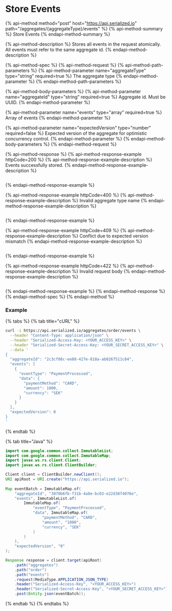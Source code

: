 # Store Events

{% api-method method="post" host="https://api.serialized.io" path="/aggregates/{aggregateType}/events" %}
{% api-method-summary %}
Store Events
{% endapi-method-summary %}

{% api-method-description %}
Stores all events in the request atomically. All events must refer to the same aggregate id.
{% endapi-method-description %}

{% api-method-spec %}
{% api-method-request %}
{% api-method-path-parameters %}
{% api-method-parameter name="aggregateType" type="string" required=true %}
The aggregate type
{% endapi-method-parameter %}
{% endapi-method-path-parameters %}

{% api-method-body-parameters %}
{% api-method-parameter name="aggregateId" type="string" required=true %}
Aggregate id. Must be UUID.
{% endapi-method-parameter %}

{% api-method-parameter name="events" type="array" required=true %}
Array of events 
{% endapi-method-parameter %}

{% api-method-parameter name="expectedVersion" type="number" required=false %}
Expected version of the aggregate for optimistic concurrency control.
{% endapi-method-parameter %}
{% endapi-method-body-parameters %}
{% endapi-method-request %}

{% api-method-response %}
{% api-method-response-example httpCode=200 %}
{% api-method-response-example-description %}
Events successfully stored.
{% endapi-method-response-example-description %}

```javascript

```
{% endapi-method-response-example %}

{% api-method-response-example httpCode=400 %}
{% api-method-response-example-description %}
Invalid aggregate type name
{% endapi-method-response-example-description %}

```text

```
{% endapi-method-response-example %}

{% api-method-response-example httpCode=409 %}
{% api-method-response-example-description %}
Conflict due to expected version mismatch
{% endapi-method-response-example-description %}

```text

```
{% endapi-method-response-example %}

{% api-method-response-example httpCode=422 %}
{% api-method-response-example-description %}
Invalid request body
{% endapi-method-response-example-description %}

```text

```
{% endapi-method-response-example %}
{% endapi-method-response %}
{% endapi-method-spec %}
{% endapi-method %}

### Example

{% tabs %}
{% tab title="cURL" %}
```bash
curl -i https://api.serialized.io/aggregates/order/events \
  --header "Content-Type: application/json" \
  --header "Serialized-Access-Key: <YOUR_ACCESS_KEY>" \
  --header "Serialized-Secret-Access-Key: <YOUR_SECRET_ACCESS_KEY>" \
  --data '
{
  "aggregateId": "2c3cf88c-ee88-427e-818a-ab0267511c84",
  "events": [
    {
      "eventType": "PaymentProcessed",
      "data": {
        "paymentMethod": "CARD",
        "amount": 1000,
        "currency": "SEK"
      }
    }
  ],
  "expectedVersion": 0
}
'
```
{% endtab %}

{% tab title="Java" %}
```java
import com.google.common.collect.ImmutableList;
import com.google.common.collect.ImmutableMap;
import javax.ws.rs.client.Client;
import javax.ws.rs.client.ClientBuilder;

Client client = ClientBuilder.newClient();
URI apiRoot = URI.create("https://api.serialized.io");
    
Map eventBatch = ImmutableMap.of(
    "aggregateId", "3070b6fb-f31b-4a8e-bc03-e22d38f4076e",
    "events", ImmutableList.of(
        ImmutableMap.of(
            "eventType", "PaymentProcessed",
            "data", ImmutableMap.of(
                "paymentMethod", "CARD",
                "amount", "1000",
                "currency", "SEK"
            )
        )
    ),
    "expectedVersion", "0"
);

Response response = client.target(apiRoot)
    .path("aggregates")
    .path("order")
    .path("events")
    .request(MediaType.APPLICATION_JSON_TYPE)
    .header("Serialized-Access-Key", "<YOUR_ACCESS_KEY>")
    .header("Serialized-Secret-Access-Key", "<YOUR_SECRET_ACCESS_KEY>")
    .post(Entity.json(eventBatch));

```
{% endtab %}
{% endtabs %}

